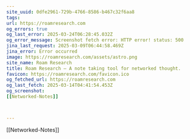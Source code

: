 ```yaml
---
site_uuid: 0dfe2961-729b-4766-8586-b467c32f6aa8
tags: 
url: https://roamresearch.com
og_errors: true
og_last_error: 2025-03-24T06:28:45.032Z
og_error_message: Screenshot fetch error: HTTP error! status: 500
jina_last_request: 2025-03-09T06:44:58.469Z
jina_error: Error occurred
image: https://roamresearch.com/assets/astro.png
site_name: Roam Research
title: Roam Research – A note taking tool for networked thought.
favicon: https://roamresearch.com/favicon.ico
og_fetched_url: https://roamresearch.com
og_last_fetch: 2025-03-14T04:41:54.453Z
og_screenshot: 
[[Networked-Notes]]



---
```


[[Networked-Notes]]


